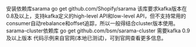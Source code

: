 安装依赖库sarama
go get github.com/Shopify/sarama
该库要求kafka版本在0.8及以上，支持kafka定义的high-level API和low-level API，但不支持常用的consumer自动rebalance和offset追踪，所以一般得结合cluster版本使用。
sarama-cluster依赖库
go get github.com/bsm/sarama-cluster
需要kafka 0.9及以上版本
代码示例来自官网(本地已测试)，可到官网查看更多信息。